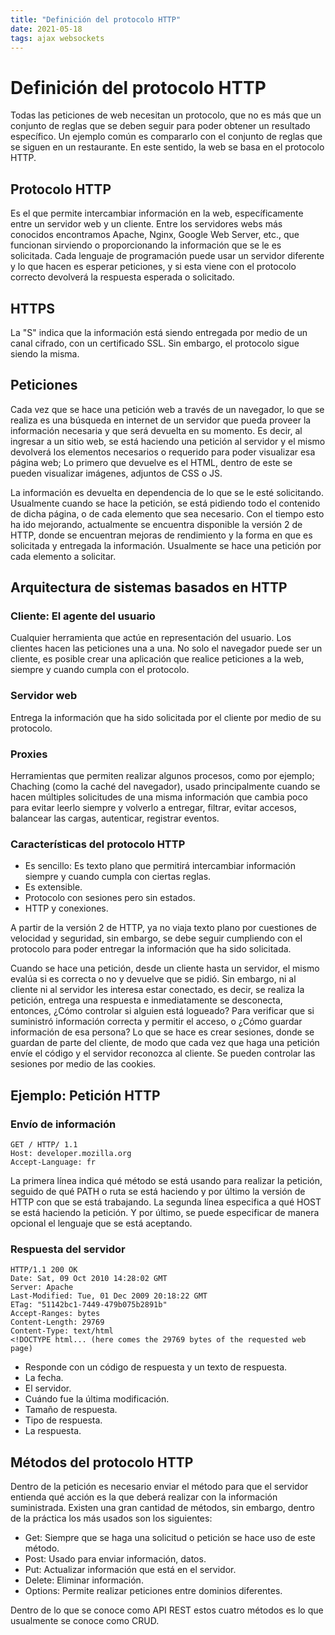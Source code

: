 ```yaml
---
title: "Definición del protocolo HTTP"
date: 2021-05-18
tags: ajax websockets
---
```


# Definición del protocolo HTTP
Todas las peticiones de web necesitan un protocolo, que no es más que un conjunto de reglas que se deben seguir para poder obtener un resultado específico. Un ejemplo común es compararlo con el conjunto de reglas que se siguen en un restaurante. En este sentido, la web se basa en el protocolo HTTP.

## Protocolo HTTP
Es el que permite intercambiar información en la web, específicamente entre un servidor web y un cliente. Entre los servidores webs más conocidos encontramos Apache, Nginx, Google Web Server, etc., que funcionan sirviendo o proporcionando la información que se le es solicitada. Cada lenguaje de programación puede usar un servidor diferente y lo que hacen es esperar peticiones, y si esta viene con el protocolo correcto devolverá la respuesta esperada o solicitado.

## HTTPS
La "S" indica que la información está siendo entregada por medio de un canal cifrado, con un certificado SSL. Sin embargo, el protocolo sigue siendo la misma.

## Peticiones
Cada vez que se hace una petición web a través de un navegador, lo que se realiza es una búsqueda en internet de un servidor que pueda proveer la información necesaria y que será devuelta en su momento. Es decir, al ingresar a un sitio web, se está haciendo una petición al servidor y el mismo devolverá los elementos necesarios o requerido para poder visualizar esa página web; Lo primero que devuelve es el HTML, dentro de este se pueden visualizar imágenes, adjuntos de CSS o JS.

La información es devuelta en dependencia de lo que se le esté solicitando. Usualmente cuando se hace la petición, se está pidiendo todo el contenido de dicha página, o de cada elemento que sea necesario. Con el tiempo esto ha ido mejorando, actualmente se encuentra disponible la versión 2 de HTTP, donde se encuentran mejoras de rendimiento y la forma en que es solicitada y entregada la información. Usualmente se hace una petición por cada elemento a solicitar.

## Arquitectura de sistemas basados en HTTP

### Cliente: El agente del usuario
Cualquier herramienta que actúe en representación del usuario. Los clientes hacen las peticiones una a una. No solo el navegador puede ser un cliente, es posible crear una aplicación que realice peticiones a la web, siempre y cuando cumpla con el protocolo.

### Servidor web
Entrega la información que ha sido solicitada por el cliente por medio de su protocolo.

### Proxies
Herramientas que permiten realizar algunos procesos, como por ejemplo; Chaching (como la caché del navegador), usado principalmente cuando se hacen múltiples solicitudes de una misma información que cambia poco para evitar leerlo siempre y volverlo a entregar, filtrar, evitar accesos, balancear las cargas, autenticar, registrar eventos.

### Características del protocolo HTTP
- Es sencillo: Es texto plano que permitirá intercambiar información siempre y cuando cumpla con ciertas reglas.
- Es extensible.
- Protocolo con sesiones pero sin estados.
- HTTP y conexiones.

A partir de la versión 2 de HTTP, ya no viaja texto plano por cuestiones de velocidad y seguridad, sin embargo, se debe seguir cumpliendo con el protocolo para poder entregar la información que ha sido solicitada.

Cuando se hace una petición, desde un cliente hasta un servidor, el mismo evalúa si es correcta o no y devuelve que se pidió. Sin embargo, ni al cliente ni al servidor les interesa estar conectado, es decir, se realiza la petición, entrega una respuesta e inmediatamente se desconecta, entonces, ¿Cómo controlar si alguien está logueado? Para verificar que si suministró información correcta y permitir el acceso, o ¿Cómo guardar información de esa persona? Lo que se hace es crear sesiones, donde se guardan de parte del cliente, de modo que cada vez que haga una petición envíe el código y el servidor reconozca al cliente. Se pueden controlar las sesiones por medio de las cookies.

## Ejemplo: Petición HTTP

### Envío de información

````http
GET / HTTP/ 1.1
Host: developer.mozilla.org
Accept-Language: fr
````
La primera línea indica qué método se está usando para realizar la petición, seguido de qué PATH o ruta se está haciendo y por último la versión de HTTP con que se está trabajando.
La segunda línea especifica a qué HOST se está haciendo la petición.
Y por último, se puede especificar de manera opcional el lenguaje que se está aceptando.

### Respuesta del servidor

````http
HTTP/1.1 200 OK
Date: Sat, 09 Oct 2010 14:28:02 GMT
Server: Apache
Last-Modified: Tue, 01 Dec 2009 20:18:22 GMT
ETag: "51142bc1-7449-479b075b2891b"
Accept-Ranges: bytes
Content-Length: 29769
Content-Type: text/html
<!DOCTYPE html... (here comes the 29769 bytes of the requested web page)
````
- Responde con un código de respuesta y un texto de respuesta.
- La fecha.
- El servidor.
- Cuándo fue la última modificación.
- Tamaño de respuesta.
- Tipo de respuesta.
- La respuesta.

## Métodos del protocolo HTTP
Dentro de la petición es necesario enviar el método para que el servidor entienda qué acción es la que deberá realizar con la información suministrada. Existen una gran cantidad de métodos, sin embargo, dentro de la práctica los más usados son los siguientes:

- Get: Siempre que se haga una solicitud o petición se hace uso de este método.
- Post: Usado para enviar información, datos.
- Put: Actualizar información que está en el servidor.
- Delete: Eliminar información.
- Options: Permite realizar peticiones entre dominios diferentes.

Dentro de lo que se conoce como API REST estos cuatro métodos es lo que usualmente se conoce como CRUD.